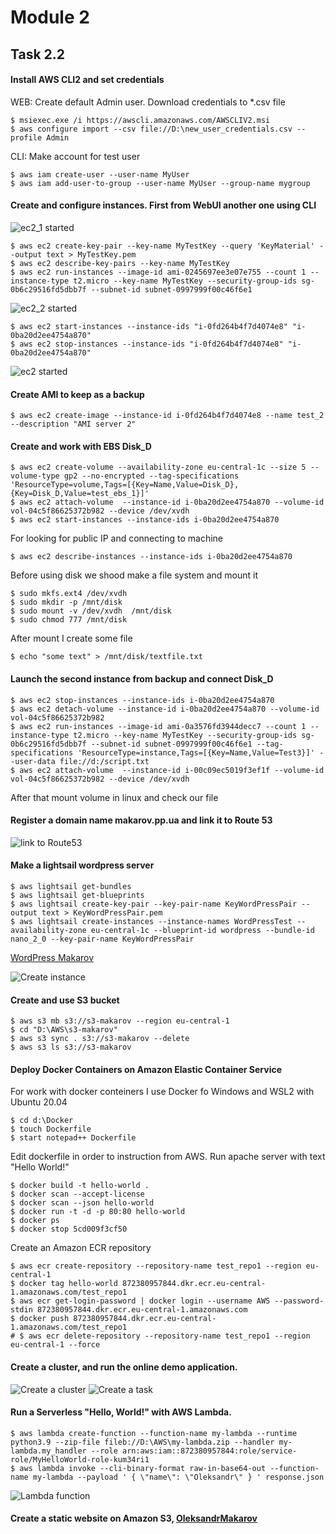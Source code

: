 # Module 2
## Task 2.2
#### Install AWS CLI2 and set credentials
WEB: Create default Admin user. Download credentials to *.csv file
```
$ msiexec.exe /i https://awscli.amazonaws.com/AWSCLIV2.msi
$ aws configure import --csv file://D:\new_user_credentials.csv --profile Admin
```
CLI: Make account for test user
```
$ aws iam create-user --user-name MyUser
$ aws iam add-user-to-group --user-name MyUser --group-name mygroup
```
#### Create and configure instances. First from WebUI another one using CLI 
![ec2_1 started](images/Screenshot0_m2_2.png)
```
$ aws ec2 create-key-pair --key-name MyTestKey --query 'KeyMaterial' --output text > MyTestKey.pem
$ aws ec2 describe-key-pairs --key-name MyTestKey
$ aws ec2 run-instances --image-id ami-0245697ee3e07e755 --count 1 --instance-type t2.micro --key-name MyTestKey --security-group-ids sg-0b6c29516fd5dbb7f --subnet-id subnet-0997999f00c46f6e1
```
![ec2_2 started](images/Screenshot1_m2_2.png)

```
$ aws ec2 start-instances --instance-ids "i-0fd264b4f7d4074e8" "i-0ba20d2ee4754a870"
$ aws ec2 stop-instances --instance-ids "i-0fd264b4f7d4074e8" "i-0ba20d2ee4754a870"
```
![ec2 started](images/Screenshot2_m2_2.png)

#### Create AMI to keep as a backup
```
$ aws ec2 create-image --instance-id i-0fd264b4f7d4074e8 --name test_2 --description "AMI server 2"
```
#### Create and work with EBS Disk_D
```
$ aws ec2 create-volume --availability-zone eu-central-1c --size 5 --volume-type gp2 --no-encrypted --tag-specifications 'ResourceType=volume,Tags=[{Key=Name,Value=Disk_D},{Key=Disk_D,Value=test_ebs_1}]'
$ aws ec2 attach-volume  --instance-id i-0ba20d2ee4754a870 --volume-id vol-04c5f86625372b982 --device /dev/xvdh
$ aws ec2 start-instances --instance-ids i-0ba20d2ee4754a870
```
For looking for public IP and connecting to machine
```
$ aws ec2 describe-instances --instance-ids i-0ba20d2ee4754a870
```
Before using disk we shood make a file system and mount it
```
$ sudo mkfs.ext4 /dev/xvdh
$ sudo mkdir -p /mnt/disk
$ sudo mount -v /dev/xvdh  /mnt/disk
$ sudo chmod 777 /mnt/disk
```
After mount I create some file 
```
$ echo "some text" > /mnt/disk/textfile.txt
```
#### Launch the second instance from backup and connect Disk_D
```
$ aws ec2 stop-instances --instance-ids i-0ba20d2ee4754a870
$ aws ec2 detach-volume --instance-id i-0ba20d2ee4754a870 --volume-id vol-04c5f86625372b982
$ aws ec2 run-instances --image-id ami-0a3576fd3944decc7 --count 1 --instance-type t2.micro --key-name MyTestKey --security-group-ids sg-0b6c29516fd5dbb7f --subnet-id subnet-0997999f00c46f6e1 --tag-specifications 'ResourceType=instance,Tags=[{Key=Name,Value=Test3}]' --user-data file://d:/script.txt
$ aws ec2 attach-volume  --instance-id i-00c09ec5019f3ef1f --volume-id vol-04c5f86625372b982 --device /dev/xvdh
```
After that mount volume in linux and check our file

#### Register a domain name makarov.pp.ua and link it to Route 53
![link to Route53](images/Screenshot3_m2_2.png)

#### Make a lightsail wordpress server
```
$ aws lightsail get-bundles
$ aws lightsail get-blueprints
$ aws lightsail create-key-pair --key-pair-name KeyWordPressPair --output text > KeyWordPressPair.pem
$ aws lightsail create-instances --instance-names WordPressTest --availability-zone eu-central-1c --blueprint-id wordpress --bundle-id nano_2_0 --key-pair-name KeyWordPressPair
```
[WordPress Makarov][wp_makarov]

![Create instance](images/Screenshot4_m2_2.png)
#### Create and use S3 bucket
```
$ aws s3 mb s3://s3-makarov --region eu-central-1
$ cd "D:\AWS\s3-makarov"
$ aws s3 sync . s3://s3-makarov --delete
$ aws s3 ls s3://s3-makarov
```
#### Deploy Docker Containers on Amazon Elastic Container Service
For work with docker conteiners I use Docker fo Windows and WSL2 with Ubuntu 20.04
```
$ cd d:\Docker
$ touch Dockerfile
$ start notepad++ Dockerfile
```
Edit dockerfile in order to instruction from AWS. Run apache server with text "Hello World!" 
```
$ docker build -t hello-world .
$ docker scan --accept-license
$ docker scan --json hello-world
$ docker run -t -d -p 80:80 hello-world
$ docker ps
$ docker stop 5cd009f3cf50
```
Create an Amazon ECR repository
```
$ aws ecr create-repository --repository-name test_repo1 --region eu-central-1
$ docker tag hello-world 872380957844.dkr.ecr.eu-central-1.amazonaws.com/test_repo1
$ aws ecr get-login-password | docker login --username AWS --password-stdin 872380957844.dkr.ecr.eu-central-1.amazonaws.com
$ docker push 872380957844.dkr.ecr.eu-central-1.amazonaws.com/test_repo1
# $ aws ecr delete-repository --repository-name test_repo1 --region eu-central-1 --force
```
#### Create a cluster, and run the online demo application.
![Create a cluster](images/Screenshot5_m2_2.png)
![Create a task](images/Screenshot6_m2_2.png)

#### Run a Serverless "Hello, World!" with AWS Lambda.
```
$ aws lambda create-function --function-name my-lambda --runtime python3.9 --zip-file fileb://D:\AWS\my-lambda.zip --handler my-lambda.my_handler --role arn:aws:iam::872380957844:role/service-role/MyHelloWorld-role-kum34ri1
$ aws lambda invoke --cli-binary-format raw-in-base64-out --function-name my-lambda --payload ' { \"name\": \"Oleksandr\" } ' response.json
```
![Lambda function](images/Screenshot7_m2_2.png)

#### Create a static website on Amazon S3, [OleksandrMakarov][makarov]




[wp_makarov]: <http://wordpress.makarov.pp.ua/>
[makarov]: http://makarov.pp.ua/>]
